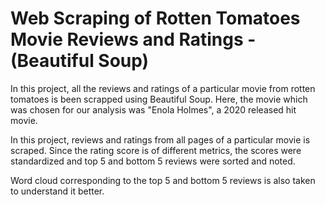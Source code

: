 # Web Scraping of Rotten Tomatoes Movie Reviews and Ratings - (Beautiful Soup)

In this project, all the reviews and ratings of a particular movie from rotten tomatoes is been scrapped using Beautiful Soup. Here, the movie which was chosen for our analysis was "Enola Holmes", a 2020 released hit movie.


In this project, reviews and ratings from all pages of a particular movie is scraped. Since the rating score is of different metrics, the scores were standardized and top 5 and bottom 5 reviews were sorted and noted.


Word cloud corresponding to the top 5 and bottom 5 reviews is also taken to understand it better.

